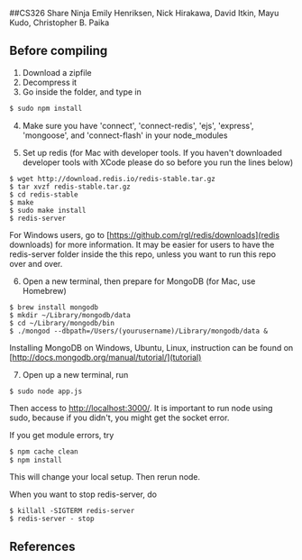 ##CS326 Share Ninja
Emily Henriksen, Nick Hirakawa, David Itkin, Mayu Kudo, Christopher B. Paika

## Before compiling
1) Download a zipfile
2) Decompress it
3) Go inside the folder, and type in
```sh
$ sudo npm install
```
4) Make sure you have 'connect', 'connect-redis', 'ejs', 'express', 'mongoose', and 'connect-flash' in your node_modules

5) Set up redis (for Mac with developer tools. If you haven't downloaded developer tools with XCode please do so before you run the lines below)
 ```
$ wget http://download.redis.io/redis-stable.tar.gz
$ tar xvzf redis-stable.tar.gz
$ cd redis-stable
$ make
$ sudo make install
$ redis-server
 ```
 For Windows users, go to [https://github.com/rgl/redis/downloads](redis downloads) for more information. It may be easier for users to have the redis-server folder inside the this repo, unless you want to run this repo over and over.


6) Open a new terminal, then prepare for MongoDB (for Mac, use Homebrew)

```
$ brew install mongodb
$ mkdir ~/Library/mongodb/data
$ cd ~/Library/mongodb/bin
$ ./mongod --dbpath=/Users/(yourusername)/Library/mongodb/data &
```
Installing MongoDB on Windows, Ubuntu, Linux, instruction can be found on [http://docs.mongodb.org/manual/tutorial/](tutorial)

7) Open up a new terminal, run
```
$ sudo node app.js
```

Then access to 
[http://localhost:3000/](localhost:3000).
It is important to run node using sudo, because if you didn't, you might get the socket error.

If you get module errors, try

```sh
$ npm cache clean
$ npm install
```

This will change your local setup. Then rerun node.



When you want to stop redis-server, do
```
$ killall -SIGTERM redis-server
$ redis-server - stop
```

## References
